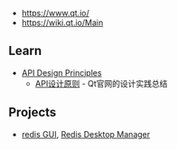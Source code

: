 - https://www.qt.io/
- https://wiki.qt.io/Main



## Learn
- [API Design Principles](https://wiki.qt.io/API_Design_Principles)
  - [API设计原则](https://github.com/oldratlee/translations/blob/master/api-design-principles-from-qt/README.md) - Qt官网的设计实践总结



## Projects
- [redis GUI](redis#gui), [Redis Desktop Manager](https://github.com/uglide/RedisDesktopManager/)
